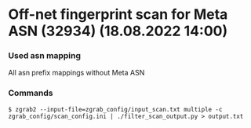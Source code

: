 # Off-net fingerprint scan for Meta ASN (32934) (18.08.2022 14:00)

### Used asn mapping

All asn prefix mappings without Meta ASN

### Commands

```
$ zgrab2 --input-file=zgrab_config/input_scan.txt multiple -c zgrab_config/scan_config.ini | ./filter_scan_output.py > output.txt
```